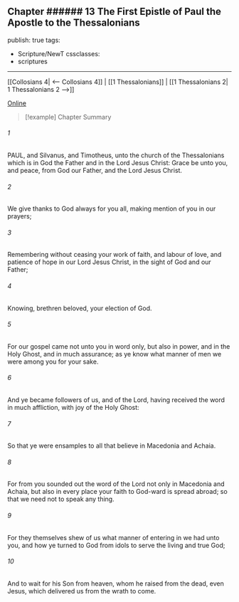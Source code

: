 Chapter ###### 13
The First Epistle of Paul the Apostle to the Thessalonians
---
publish: true
tags:
  - Scripture/NewT
cssclasses:
  - scriptures
---
[[Collosians 4| <-- Collosians 4]] | [[1 Thessalonians]] | [[1 Thessalonians 2| 1 Thessalonians 2 -->]]

[Online](https://churchofjesuschrist.org/study/scriptures/nt/1-thes/1?lang=eng)

>[!example] Chapter Summary
>
###### 1
PAUL, and Silvanus, and Timotheus, unto the church of the Thessalonians which is in God the Father and in the Lord Jesus Christ: Grace be unto you, and peace, from God our Father, and the Lord Jesus Christ.
###### 2
We give thanks to God always for you all, making mention of you in our prayers;
###### 3
Remembering without ceasing your work of faith, and labour of love, and patience of hope in our Lord Jesus Christ, in the sight of God and our Father;
###### 4
Knowing, brethren beloved, your election of God.
###### 5
For our gospel came not unto you in word only, but also in power, and in the Holy Ghost, and in much assurance; as ye know what manner of men we were among you for your sake.
###### 6
And ye became followers of us, and of the Lord, having received the word in much affliction, with joy of the Holy Ghost:
###### 7
So that ye were ensamples to all that believe in Macedonia and Achaia.
###### 8
For from you sounded out the word of the Lord not only in Macedonia and Achaia, but also in every place your faith to God-ward is spread abroad; so that we need not to speak any thing.
###### 9
For they themselves shew of us what manner of entering in we had unto you, and how ye turned to God from idols to serve the living and true God;
###### 10
And to wait for his Son from heaven, whom he raised from the dead, even Jesus, which delivered us from the wrath to come.



